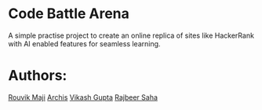 # Code Battle Arena
A simple practise project to create an online replica of sites like HackerRank with AI enabled features for seamless learning.

# Authors:
[Rouvik Maji](https://github.com/Rouvik)
[Archis](https://github.com/Dealer-09)
[Vikash Gupta](https://github.com/vikashgupta16)
[Rajbeer Saha](https://github.com/pixelpioneer404)
